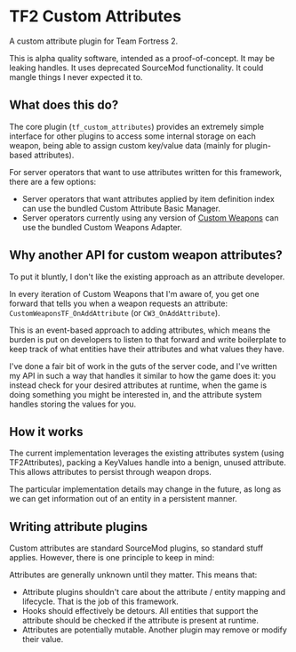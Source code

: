 # TF2 Custom Attributes

A custom attribute plugin for Team Fortress 2.

This is alpha quality software, intended as a proof-of-concept.  It may be leaking handles.
It uses deprecated SourceMod functionality.  It could mangle things I never expected it to.

## What does this do?

The core plugin (`tf_custom_attributes`) provides an extremely simple interface for other
plugins to access some internal storage on each weapon, being able to assign custom key/value
data (mainly for plugin-based attributes).

For server operators that want to use attributes written for this framework, there are a few
options:

* Server operators that want attributes applied by item definition index can use the bundled
Custom Attribute Basic Manager.
* Server operators currently using any version of [Custom Weapons] can use the bundled
Custom Weapons Adapter.

[Custom Weapons]: https://forums.alliedmods.net/showthread.php?t=285258

## Why another API for custom weapon attributes?

To put it bluntly, I don't like the existing approach as an attribute developer.

In every iteration of Custom Weapons that I'm aware of, you get one forward that tells you when
a weapon requests an attribute:  `CustomWeaponsTF_OnAddAttribute` (or `CW3_OnAddAttribute`).

This is an event-based approach to adding attributes, which means the burden is put on
developers to listen to that forward and write boilerplate to keep track of what entities have
their attributes and what values they have.

I've done a fair bit of work in the guts of the server code, and I've written my API in such a
way that handles it similar to how the game does it:  you instead check for your desired
attributes at runtime, when the game is doing something you might be interested in, and the
attribute system handles storing the values for you.

## How it works

The current implementation leverages the existing attributes system (using TF2Attributes),
packing a KeyValues handle into a benign, unused attribute.  This allows attributes to persist
through weapon drops.

The particular implementation details may change in the future, as long as we can get
information out of an entity in a persistent manner.

## Writing attribute plugins

Custom attributes are standard SourceMod plugins, so standard stuff applies.  However, there is
one principle to keep in mind:

Attributes are generally unknown until they matter.  This means that:

* Attribute plugins shouldn't care about the attribute / entity mapping and lifecycle.
That is the job of this framework.
* Hooks should effectively be detours.  All entities that support the attribute should be
checked if the attribute is present at runtime.
* Attributes are potentially mutable.  Another plugin may remove or modify their value.
